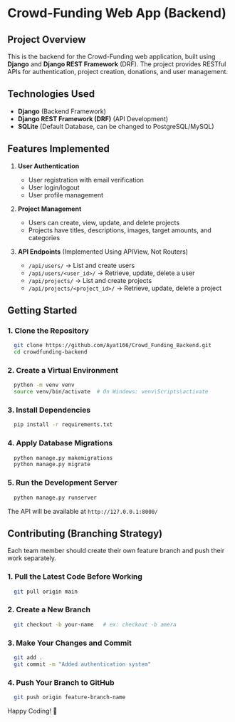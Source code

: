 # Crowd-Funding Web App (Backend)

## Project Overview
This is the backend for the Crowd-Funding web application, built using **Django** and **Django REST Framework** (DRF). The project provides RESTful APIs for authentication, project creation, donations, and user management.

## Technologies Used
- **Django** (Backend Framework)
- **Django REST Framework (DRF)** (API Development)
- **SQLite** (Default Database, can be changed to PostgreSQL/MySQL)

## Features Implemented
1. **User Authentication**
   - User registration with email verification
   - User login/logout
   - User profile management
   
2. **Project Management**
   - Users can create, view, update, and delete projects
   - Projects have titles, descriptions, images, target amounts, and categories
   
3. **API Endpoints** (Implemented Using APIView, Not Routers)
   - `/api/users/` → List and create users
   - `/api/users/<user_id>/` → Retrieve, update, delete a user
   - `/api/projects/` → List and create projects
   - `/api/projects/<project_id>/` → Retrieve, update, delete a project

## Getting Started

### 1. Clone the Repository
```sh
  git clone https://github.com/Ayat166/Crowd_Funding_Backend.git
  cd crowdfunding-backend
```

### 2. Create a Virtual Environment
```sh
  python -m venv venv
  source venv/bin/activate  # On Windows: venv\Scripts\activate
```

### 3. Install Dependencies
```sh
  pip install -r requirements.txt
```

### 4. Apply Database Migrations
```sh
  python manage.py makemigrations
  python manage.py migrate
```

### 5. Run the Development Server
```sh
  python manage.py runserver
```
The API will be available at `http://127.0.0.1:8000/`

## Contributing (Branching Strategy)
Each team member should create their own feature branch and push their work separately.

### 1. Pull the Latest Code Before Working
```sh
  git pull origin main
```

### 2. Create a New Branch
```sh
  git checkout -b your-name   # ex: checkout -b amera
```

### 3. Make Your Changes and Commit
```sh
  git add .
  git commit -m "Added authentication system"
```

### 4. Push Your Branch to GitHub
```sh
  git push origin feature-branch-name
```
Happy Coding! 🚀

